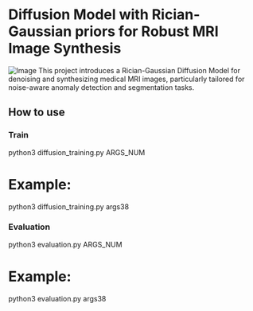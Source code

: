 # Diffusion Model with Rician-Gaussian priors for Robust MRI Image Synthesis
![Image](https://github.com/user-attachments/assets/27c71f14-a97b-4f25-968f-6de151a68007)
This project introduces a Rician-Gaussian Diffusion Model for denoising and synthesizing medical MRI images, particularly tailored for noise-aware anomaly detection and segmentation tasks.
## How to use
### Train
python3 diffusion_training.py ARGS_NUM
# Example:
python3 diffusion_training.py args38

### Evaluation
python3 evaluation.py ARGS_NUM
# Example:
python3 evaluation.py args38

